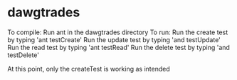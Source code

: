 dawgtrades
==========
To compile:
Run ant in the dawgtrades directory
To run:
Run the create test by typing 'ant testCreate'
Run the update test by typing 'and testUpdate'
Run the read test by typing 'ant testRead'
Run the delete test by typing 'and testDelete'

At this point, only the createTest is working as intended